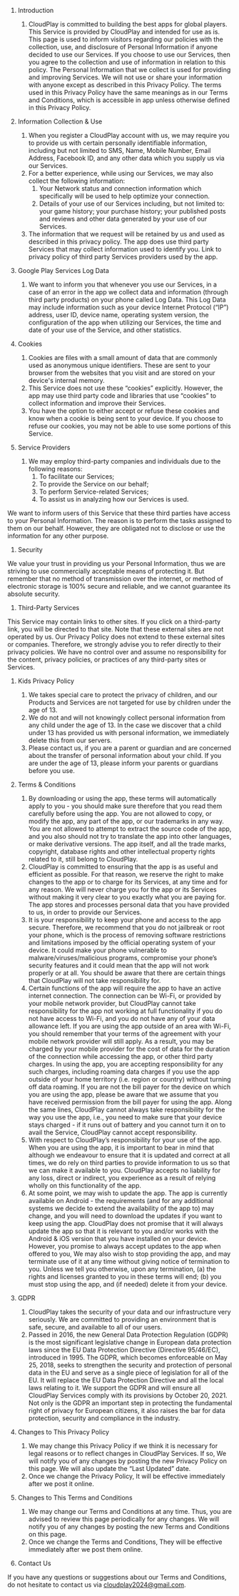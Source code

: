 1. Introduction
   1. CloudPlay is committed to building the best apps for global players. This Service is provided by CloudPlay and intended for use as is. This page is used to inform visitors regarding our policies with the collection, use, and disclosure of Personal Information if anyone decided to use our Services. If you choose to use our Services, then you agree to the collection and use of information in relation to this policy. The Personal Information that we collect is used for providing and improving Services. We will not use or share your information with anyone except as described in this Privacy Policy. The terms used in this Privacy Policy have the same meanings as in our Terms and Conditions, which is accessible in app unless otherwise defined in this Privacy Policy.

1. Information Collection & Use
   1. When you register a CloudPlay account with us, we may require you to provide us with certain personally identifiable information, including but not limited to SMS, Name, Mobile Number, Email Address, Facebook ID, and any other data which you supply us via our Services.
   1. For a better experience, while using our Services, we may also collect the following information: 
      1. Your Network status and connection information which specifically will be used to help optimize your connection. 
      1. Details of your use of our Services including, but not limited to: your game history; your purchase history; your published posts and reviews and other data generated by your use of our Services.
   1. The information that we request will be retained by us and used as described in this privacy policy. The app does use third party Services that may collect information used to identify you. Link to privacy policy of third party Services providers used by the app.

1. Google Play Services Log Data
   1. We want to inform you that whenever you use our Services, in a case of an error in the app we collect data and information (through third party products) on your phone called Log Data. This Log Data may include information such as your device Internet Protocol (“IP”) address, user ID, device name, operating system version, the configuration of the app when utilizing our Services, the time and date of your use of the Service, and other statistics.

1. Cookies
   1. Cookies are files with a small amount of data that are commonly used as anonymous unique identifiers. These are sent to your browser from the websites that you visit and are stored on your device's internal memory. 
   1. This Service does not use these “cookies” explicitly. However, the app may use third party code and libraries that use “cookies” to collect information and improve their Services. 
   1. You have the option to either accept or refuse these cookies and know when a cookie is being sent to your device. If you choose to refuse our cookies, you may not be able to use some portions of this Service.

1. Service Providers
   1. We may employ third-party companies and individuals due to the following reasons: 
      1. To facilitate our Services; 
      1. To provide the Service on our behalf; 
      1. To perform Service-related Services; 
      1. To assist us in analyzing how our Services is used. 

We want to inform users of this Service that these third parties have access to your Personal Information. The reason is to perform the tasks assigned to them on our behalf. However, they are obligated not to disclose or use the information for any other purpose.

1. Security

We value your trust in providing us your Personal Information, thus we are striving to use commercially acceptable means of protecting it. But remember that no method of transmission over the internet, or method of electronic storage is 100% secure and reliable, and we cannot guarantee its absolute security.

1. Third-Party Services

This Service may contain links to other sites. If you click on a third-party link, you will be directed to that site. Note that these external sites are not operated by us. Our Privacy Policy does not extend to these external sites or companies. Therefore, we strongly advise you to refer directly to their privacy policies. We have no control over and assume no responsibility for the content, privacy policies, or practices of any third-party sites or Services.

1. Kids Privacy Policy
   1. We takes special care to protect the privacy of children, and our Products and Services are not targeted for use by children under the age of 13. 
   1. We do not and will not knowingly collect personal information from any child under the age of 13. In the case we discover that a child under 13 has provided us with personal information, we immediately delete this from our servers. 
   1. Please contact us, if you are a parent or guardian and are concerned about the transfer of personal information about your child. If you are under the age of 13, please inform your parents or guardians before you use.
1. Terms & Conditions
   1. By downloading or using the app, these terms will automatically apply to you - you should make sure therefore that you read them carefully before using the app. You are not allowed to copy, or modify the app, any part of the app, or our trademarks in any way. You are not allowed to attempt to extract the source code of the app, and you also should not try to translate the app into other languages, or make derivative versions. The app itself, and all the trade marks, copyright, database rights and other intellectual property rights related to it, still belong to CloudPlay. 
   1. CloudPlay is committed to ensuring that the app is as useful and efficient as possible. For that reason, we reserve the right to make changes to the app or to charge for its Services, at any time and for any reason. We will never charge you for the app or its Services without making it very clear to you exactly what you are paying for. The app stores and processes personal data that you have provided to us, in order to provide our Services.
   1. It is your responsibility to keep your phone and access to the app secure. Therefore, we recommend that you do not jailbreak or root your phone, which is the process of removing software restrictions and limitations imposed by the official operating system of your device. It could make your phone vulnerable to malware/viruses/malicious programs, compromise your phone’s security features and it could mean that the app will not work properly or at all. You should be aware that there are certain things that CloudPlay will not take responsibility for. 
   1. Certain functions of the app will require the app to have an active internet connection. The connection can be Wi-Fi, or provided by your mobile network provider, but CloudPlay cannot take responsibility for the app not working at full functionality if you do not have access to Wi-Fi, and you do not have any of your data allowance left. If you are using the app outside of an area with Wi-Fi, you should remember that your terms of the agreement with your mobile network provider will still apply. As a result, you may be charged by your mobile provider for the cost of data for the duration of the connection while accessing the app, or other third party charges. In using the app, you are accepting responsibility for any such charges, including roaming data charges if you use the app outside of your home territory (i.e. region or country) without turning off data roaming. If you are not the bill payer for the device on which you are using the app, please be aware that we assume that you have received permission from the bill payer for using the app. Along the same lines, CloudPlay cannot always take responsibility for the way you use the app, i.e., you need to make sure that your device stays charged - if it runs out of battery and you cannot turn it on to avail the Service, CloudPlay cannot accept responsibility. 
   1. With respect to CloudPlay’s responsibility for your use of the app. When you are using the app, it is important to bear in mind that although we endeavour to ensure that it is updated and correct at all times, we do rely on third parties to provide information to us so that we can make it available to you. CloudPlay accepts no liability for any loss, direct or indirect, you experience as a result of relying wholly on this functionality of the app. 
   1. At some point, we may wish to update the app. The app is currently available on Android - the requirements (and for any additional systems we decide to extend the availability of the app to) may change, and you will need to download the updates if you want to keep using the app. CloudPlay does not promise that it will always update the app so that it is relevant to you and/or works with the Android & iOS version that you have installed on your device. However, you promise to always accept updates to the app when offered to you, We may also wish to stop providing the app, and may terminate use of it at any time without giving notice of termination to you. Unless we tell you otherwise, upon any termination, (a) the rights and licenses granted to you in these terms will end; (b) you must stop using the app, and (if needed) delete it from your device.

1. GDPR
   1. CloudPlay takes the security of your data and our infrastructure very seriously. We are committed to providing an environment that is safe, secure, and available to all of our users.
   1. Passed in 2016, the new General Data Protection Regulation (GDPR) is the most significant legislative change in European data protection laws since the EU Data Protection Directive (Directive 95/46/EC), introduced in 1995. The GDPR, which becomes enforceable on May 25, 2018, seeks to strengthen the security and protection of personal data in the EU and serve as a single piece of legislation for all of the EU. It will replace the EU Data Protection Directive and all the local laws relating to it. We support the GDPR and will ensure all CloudPlay Services comply with its provisions by October 20, 2021. Not only is the GDPR an important step in protecting the fundamental right of privacy for European citizens, it also raises the bar for data protection, security and compliance in the industry.

1. Changes to This Privacy Policy
   1. We may change this Privacy Policy if we think it is necessary for legal reasons or to reflect changes in CloudPlay Services. If so, We will notify you of any changes by posting the new Privacy Policy on this page. We will also update the “Last Updated” date.
   1. Once we change the Privacy Policy, It will be effective immediately after we post it online.

1. Changes to This Terms and Conditions
   1. We may change our Terms and Conditions at any time. Thus, you are advised to review this page periodically for any changes. We will notify you of any changes by posting the new Terms and Conditions on this page. 
   1. Once we change the Terms and Conditions, They will be effective immediately after we post them online.

1. Contact Us

If you have any questions or suggestions about our Terms and Conditions, do not hesitate to contact us via cloudplay2024@gmail.com.

